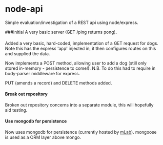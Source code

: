 # node-api
Simple evaluation/investigation of a REST api using node/express.

###Initial
A very basic server (GET /ping returns pong).

####
Added a very basic, hard-coded, implementation of a GET request for dogs. Note this has the express 'app' injected in, it then configures routes on this and supplied the data.

Now implements a POST method, allowing user to add a dog (still only stored in-memory - persistence to come!). N.B. To do this had to require in body-parser middleware for express.

PUT (amends a record) and DELETE methods added. 


#### Break out repository
Broken out repository concerns into a separate module, this will hopefully aid testing.

#### Use mongodb for persistence
Now uses mongodb for persistence (currently hosted by [mLab](https://mlab.com)). mongoose is used as a ORM layer above mongo.

